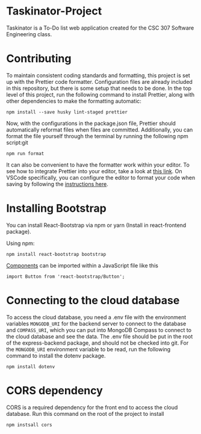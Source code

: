 # Taskinator-Project

Taskinator is a To-Do list web application created for the CSC 307 Software Engineering class.

# Contributing

To maintain consistent coding standards and formatting, this project is set up with the
Prettier code formatter. Configuration files are already included in this repository, but there
is some setup that needs to be done. In the top level of this project, run the following command
to install Prettier, along with other dependencies to make the formatting automatic:

`npm install --save husky lint-staged prettier`

Now, with the configurations in the package.json file, Prettier should automatically reformat files
when files are committed. Additionally, you can format the file yourself through the terminal by
running the following npm script:git

`npm run format`

It can also be convenient to have the formatter work within your editor. To see how to integrate
Prettier into your editor, take a look at [this link](https://prettier.io/docs/en/editors.html).
On VSCode specifically, you can configure the editor to format your code when saving by following
the [instructions here](https://blog.yogeshchavan.dev/automatically-format-code-on-file-save-in-visual-studio-code-using-prettier).

# Installing Bootstrap

You can install React-Bootstrap via npm or yarn (Install in react-frontend package).

Using npm:

`npm install react-bootstrap bootstrap`

[Components](https://react-bootstrap.netlify.app/docs/components/accordion) can be imported within a JavaScript file like this

`import Button from 'react-bootstrap/Button';`

# Connecting to the cloud database

To access the cloud database, you need a .env file with the environment variables `MONGODB_URI` for
the backend server to connect to the database and `COMPASS_URI`, which you can put into MongoDB
Compass to connect to the cloud database and see the data. The .env file should be put in the root of the express-backend package, and should not be checked into git. For the `MONGODB_URI` environment variable to be read, run the following command to install the dotenv package.

`npm install dotenv`

# CORS dependency

CORS is a required dependency for the front end to access the cloud database. Run this command on the root of the project to install

`npm instsall cors`
